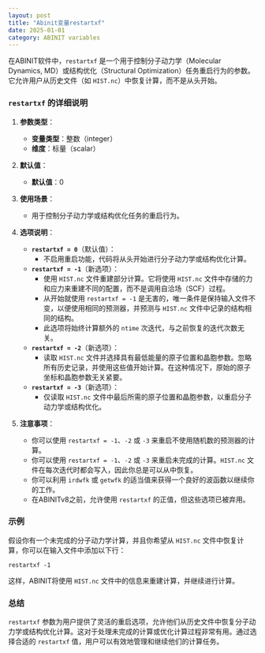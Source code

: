 ```yaml
---
layout: post
title: "Abinit变量restartxf"
date: 2025-01-01
category: ABINIT variables
---
```

在ABINIT软件中，`restartxf` 是一个用于控制分子动力学（Molecular Dynamics, MD）或结构优化（Structural Optimization）任务重启行为的参数。它允许用户从历史文件（如 `HIST.nc`）中恢复计算，而不是从头开始。

### `restartxf` 的详细说明

1. **参数类型**：
   - **变量类型**：整数（integer）
   - **维度**：标量（scalar）

2. **默认值**：
   - **默认值**：0

3. **使用场景**：
   - 用于控制分子动力学或结构优化任务的重启行为。

4. **选项说明**：
   - **`restartxf = 0`**（默认值）：
     - 不启用重启功能，代码将从头开始进行分子动力学或结构优化计算。
   - **`restartxf = -1`**（新选项）：
     - 使用 `HIST.nc` 文件重建部分计算。它将使用 `HIST.nc` 文件中存储的力和应力来重建不同的配置，而不是调用自洽场（SCF）过程。
     - 从开始就使用 `restartxf = -1` 是无害的，唯一条件是保持输入文件不变，以便使用相同的预测器，并预测与 `HIST.nc` 文件中记录的结构相同的结构。
     - 此选项将始终计算额外的 `ntime` 次迭代，与之前恢复的迭代次数无关。
   - **`restartxf = -2`**（新选项）：
     - 读取 `HIST.nc` 文件并选择具有最低能量的原子位置和晶胞参数。忽略所有历史记录，并使用这些值开始计算。在这种情况下，原始的原子坐标和晶胞参数无关紧要。
   - **`restartxf = -3`**（新选项）：
     - 仅读取 `HIST.nc` 文件中最后所需的原子位置和晶胞参数，以重启分子动力学或结构优化。

5. **注意事项**：
   - 你可以使用 `restartxf = -1`、`-2` 或 `-3` 来重启不使用随机数的预测器的计算。
   - 你可以使用 `restartxf = -1`、`-2` 或 `-3` 来重启未完成的计算。`HIST.nc` 文件在每次迭代时都会写入，因此你总是可以从中恢复。
   - 你可以利用 `irdwfk` 或 `getwfk` 的适当值来获得一个良好的波函数以继续你的工作。
   - 在ABINITv8之前，允许使用 `restartxf` 的正值，但这些选项已被弃用。

### 示例

假设你有一个未完成的分子动力学计算，并且你希望从 `HIST.nc` 文件中恢复计算，你可以在输入文件中添加以下行：

```plaintext
restartxf -1
```

这样，ABINIT将使用 `HIST.nc` 文件中的信息来重建计算，并继续进行计算。

### 总结

`restartxf` 参数为用户提供了灵活的重启选项，允许他们从历史文件中恢复分子动力学或结构优化计算。这对于处理未完成的计算或优化计算过程非常有用。通过选择合适的 `restartxf` 值，用户可以有效地管理和继续他们的计算任务。